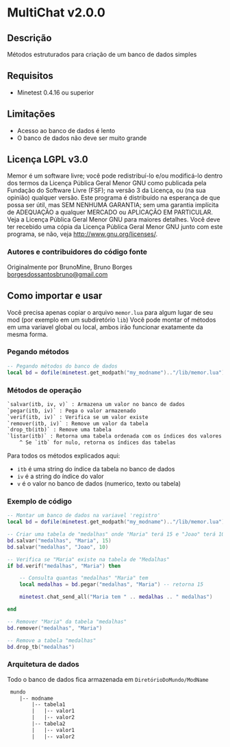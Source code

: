 # MultiChat v2.0.0

## Descrição

Métodos estruturados para criação de um banco de dados simples


## Requisitos

* Minetest 0.4.16 ou superior

## Limitações

* Acesso ao banco de dados é lento
* O banco de dados não deve ser muito grande

## Licença LGPL v3.0
Memor é um software livre; você pode redistribuí-lo e/ou modificá-lo dentro dos termos da Licença Pública Geral Menor GNU como publicada pela Fundação do Software Livre (FSF); na versão 3 da Licença, ou (na sua opinião) qualquer versão. Este programa é distribuído na esperança de que possa ser útil, mas SEM NENHUMA GARANTIA; sem uma garantia implícita de ADEQUAÇÃO a qualquer MERCADO ou APLICAÇÃO EM PARTICULAR. Veja a Licença Pública Geral Menor GNU para maiores detalhes. Você deve ter recebido uma cópia da Licença Pública Geral Menor GNU junto com este programa, se não, veja http://www.gnu.org/licenses/.

### Autores e contribuidores do código fonte

Originalmente por BrunoMine, Bruno Borges <borgesdossantosbruno@gmail.com>


## Como importar e usar

Você precisa apenas copiar o arquivo `memor.lua` para algum lugar de seu mod (por exemplo em um subdiretório `lib`)
Você pode montar of métodos em uma variavel global ou local, ambos irão funcionar exatamente da mesma forma.

### Pegando métodos
```lua
-- Pegando métodos do banco de dados
local bd = dofile(minetest.get_modpath("my_modname").."/lib/memor.lua")
```

### Métodos de operação
```txt
`salvar(itb, iv, v)` : Armazena um valor no banco de dados
`pegar(itb, iv)` : Pega o valor armazenado
`verif(itb, iv)` : Verifica se um valor existe
`remover(itb, iv)` : Remove um valor da tabela
`drop_tb(itb)` : Remove uma tabela
`listar(itb)` : Retorna uma tabela ordenada com os índices dos valores de uma tabela
	^ Se `itb` for nulo, retorna os índices das tabelas
```

Para todos os métodos explicados aqui:
* `itb` é uma string do índice da tabela no banco de dados
* `iv` é a string do índice do valor
* `v` é o valor no banco de dados (numerico, texto ou tabela)

### Exemplo de código
```lua
-- Montar um banco de dados na variavel 'registro'
local bd = dofile(minetest.get_modpath("my_modname").."/lib/memor.lua")

-- Criar uma tabela de "medalhas" onde "Maria" terá 15 e "Joao" terá 10
bd.salvar("medalhas", "Maria", 15)
bd.salvar("medalhas", "Joao", 10)

-- Verifica se "Maria" existe na tabela de "Medalhas"
if bd.verif("medalhas", "Maria") then

	-- Consulta quantas "medalhas" "Maria" tem
	local medalhas = bd.pegar("medalhas", "Maria") -- retorna 15

	minetest.chat_send_all("Maria tem " .. medalhas .. " medalhas")

end

-- Remover "Maria" da tabela "medalhas"
bd.remover("medalhas", "Maria")

-- Remove a tabela "medalhas"
bd.drop_tb("medalhas")
```


### Arquitetura de dados
Todo o banco de dados fica armazenada em `DiretórioDoMundo/ModName`
```txt
 mundo
    |-- modname
        |-- tabela1
        |   |-- valor1
        |   |-- valor2
        |-- tabela2
        |   |-- valor1
        |   |-- valor2
```

